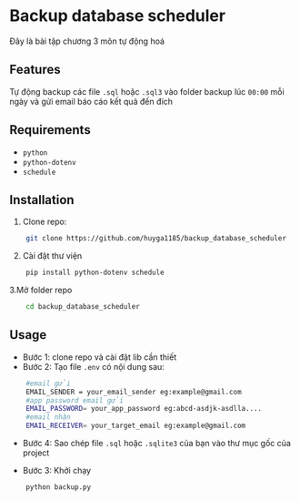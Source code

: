 # Backup database scheduler
Đây là bài tập chương 3 môn tự động hoá

## Features

Tự động backup các file `.sql` hoặc `.sql3` vào folder backup lúc `00:00` mỗi ngày và gửi email báo cáo kết quả đến đích

## Requirements

- `python`
- `python-dotenv`
- `schedule`

## Installation

1.  Clone repo:
```bash
    git clone https://github.com/huyga1185/backup_database_scheduler
```

2. Cài đặt thư viện

```bash
    pip install python-dotenv schedule
```

3.Mở folder repo
```bash
    cd backup_database_scheduler
```

## Usage

- Bước 1: clone repo và cài đặt lib cần thiết
- Bước 2: Tạo file `.env` có nội dung sau:

```bash
    #email gửi
    EMAIL_SENDER = your_email_sender eg:example@gmail.com
    #app password email gửi
    EMAIL_PASSWORD= your_app_password eg:abcd-asdjk-asdlla....
    #email nhận
    EMAIL_RECEIVER= your_target_email eg:example@gmail.com
```

- Bước 4: Sao chép file `.sql` hoặc `.sqlite3` của bạn vào thư mục gốc của project

- Bước 3: Khởi chạy
```bash
    python backup.py
```



